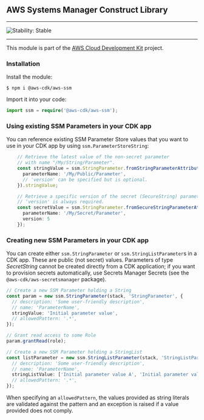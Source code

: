 ## AWS Systems Manager Construct Library
<!--BEGIN STABILITY BANNER-->

---

![Stability: Stable](https://img.shields.io/badge/stability-Stable-success.svg?style=for-the-badge)


---
<!--END STABILITY BANNER-->

This module is part of the [AWS Cloud Development Kit](https://github.com/awslabs/aws-cdk) project.

### Installation
Install the module:

```console
$ npm i @aws-cdk/aws-ssm
```

Import it into your code:

```ts
import ssm = require('@aws-cdk/aws-ssm');
```

### Using existing SSM Parameters in your CDK app

You can reference existing SSM Parameter Store values that you want to use in
your CDK app by using `ssm.ParameterStoreString`:

```ts
    // Retrieve the latest value of the non-secret parameter
    // with name "/My/String/Parameter".
    const stringValue = ssm.StringParameter.fromStringParameterAttributes(this, 'MyValue', {
      parameterName: '/My/Public/Parameter',
      // 'version' can be specified but is optional.
    }).stringValue;

    // Retrieve a specific version of the secret (SecureString) parameter.
    // 'version' is always required.
    const secretValue = ssm.StringParameter.fromSecureStringParameterAttributes(this, 'MySecureValue', {
      parameterName: '/My/Secret/Parameter',
      version: 5
    });
```

### Creating new SSM Parameters in your CDK app

You can create either `ssm.StringParameter` or `ssm.StringListParameter`s in
a CDK app. These are public (not secret) values. Parameters of type
*SecretString* cannot be created directly from a CDK application; if you want
to provision secrets automatically, use Secrets Manager Secrets (see the
`@aws-cdk/aws-secretsmanager` package).

```ts
// Create a new SSM Parameter holding a String
const param = new ssm.StringParameter(stack, 'StringParameter', {
  // description: 'Some user-friendly description',
  // name: 'ParameterName',
  stringValue: 'Initial parameter value',
  // allowedPattern: '.*',
});

// Grant read access to some Role
param.grantRead(role);

// Create a new SSM Parameter holding a StringList
const listParameter = new ssm.StringListParameter(stack, 'StringListParameter', {
  // description: 'Some user-friendly description',
  // name: 'ParameterName',
  stringListValue: ['Initial parameter value A', 'Initial parameter value B'],
  // allowedPattern: '.*',
});
```

When specifying an `allowedPattern`, the values provided as string literals
are validated against the pattern and an exception is raised if a value
provided does not comply.


